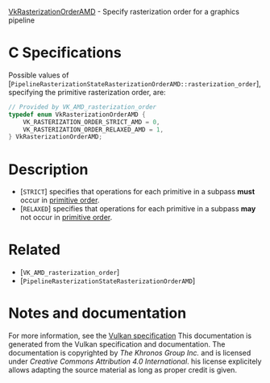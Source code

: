 [VkRasterizationOrderAMD](https://www.khronos.org/registry/vulkan/specs/1.3-extensions/man/html/VkRasterizationOrderAMD.html) - Specify rasterization order for a graphics pipeline

# C Specifications
Possible values of
[`PipelineRasterizationStateRasterizationOrderAMD::rasterization_order`],
specifying the primitive rasterization order, are:
```c
// Provided by VK_AMD_rasterization_order
typedef enum VkRasterizationOrderAMD {
    VK_RASTERIZATION_ORDER_STRICT_AMD = 0,
    VK_RASTERIZATION_ORDER_RELAXED_AMD = 1,
} VkRasterizationOrderAMD;
```

# Description
- [`STRICT`] specifies that operations for each primitive in a subpass  **must**  occur in [primitive order](https://www.khronos.org/registry/vulkan/specs/1.3-extensions/html/vkspec.html#drawing-primitive-order).
- [`RELAXED`] specifies that operations for each primitive in a subpass  **may**  not occur in [primitive order](https://www.khronos.org/registry/vulkan/specs/1.3-extensions/html/vkspec.html#drawing-primitive-order).

# Related
- [`VK_AMD_rasterization_order`]
- [`PipelineRasterizationStateRasterizationOrderAMD`]

# Notes and documentation
For more information, see the [Vulkan specification](https://www.khronos.org/registry/vulkan/specs/1.3-extensions/html/vkspec.html)
This documentation is generated from the Vulkan specification and documentation.
The documentation is copyrighted by *The Khronos Group Inc.* and is licensed under *Creative Commons Attribution 4.0 International*.
his license explicitely allows adapting the source material as long as proper credit is given.
        